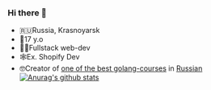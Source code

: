 ### Hi there 👋

- 🇷🇺Russia, Krasnoyarsk
- 🔭17 y.o 
- 👨‍💻Fullstack web-dev
- 🕸Ex. Shopify Dev
- 🤓Creator of [one of the best golang-courses](https://t.me/it_golang/361) in [Russian](https://stepik.org/course/54403/promo)
  [![Anurag's github stats](https://github-readme-stats.vercel.app/api?username=qubal)](https://github.com/anuraghazra/github-readme-stats)